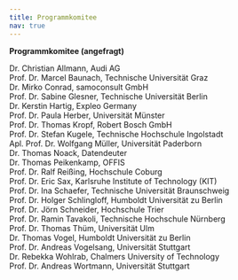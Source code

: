 ```yaml
---
title: Programmkomitee
nav: true
---
```

__Programmkomitee (angefragt)__

Dr. Christian Allmann, Audi AG\
Prof. Dr. Marcel Baunach, Technische Universität Graz\
Dr. Mirko Conrad, samoconsult GmbH\
Prof. Dr. Sabine Glesner, Technische Universität Berlin\
Dr. Kerstin Hartig, Expleo Germany\
Prof. Dr. Paula Herber, Universität Münster\
Prof. Dr. Thomas Kropf, Robert Bosch GmbH\
Prof. Dr. Stefan Kugele, Technische Hochschule Ingolstadt\
Apl. Prof. Dr. Wolfgang Müller, Universität Paderborn\
Dr. Thomas Noack, Datendeuter\
Dr. Thomas Peikenkamp, OFFIS\
Prof. Dr. Ralf Reißing, Hochschule Coburg\
Prof. Dr. Eric Sax, Karlsruhe Institute of Technology (KIT)\
Prof. Dr. Ina Schaefer, Technische Universität Braunschweig\
Prof. Dr. Holger Schlingloff, Humboldt Universität zu Berlin\
Prof. Dr. Jörn Schneider, Hochschule Trier\
Prof. Dr. Ramin Tavakoli, Technische Hochschule Nürnberg\
Prof. Dr. Thomas Thüm, Universität Ulm\
Dr. Thomas Vogel, Humboldt Universität zu Berlin\
Prof. Dr. Andreas Vogelsang, Universität Stuttgart\
Dr. Rebekka Wohlrab, Chalmers University of Technology\
Prof. Dr. Andreas Wortmann, Universität Stuttgart
